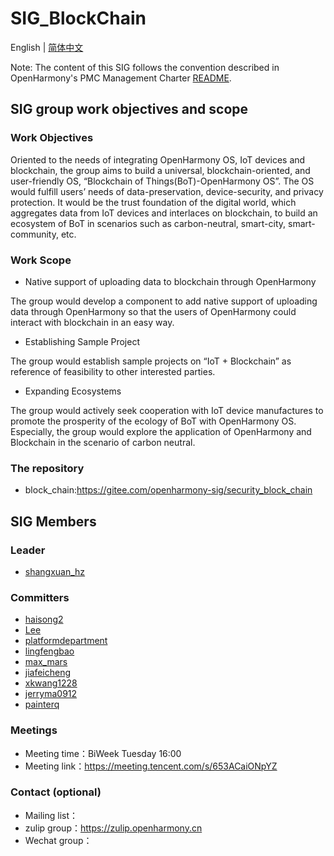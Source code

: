 # SIG_BlockChain
English | [简体中文](./sig_blockchain_cn.md)

Note: The content of this SIG follows the convention described in OpenHarmony's PMC Management Charter [README](https://gitee.com/openharmony/community/blob/master/zh/pmc.md).

## SIG group work objectives and scope

### Work Objectives
Oriented to the needs of integrating OpenHarmony OS, IoT devices and blockchain, the group aims to build a universal, blockchain-oriented, and user-friendly OS, “Blockchain of Things(BoT)-OpenHarmony OS”. The OS would fulfill users’ needs of data-preservation, device-security, and privacy protection. It would be the trust foundation of the digital world, which aggregates data from IoT devices and interlaces on blockchain, to build an ecosystem of BoT in scenarios such as carbon-neutral, smart-city, smart-community, etc. 

### Work Scope
- Native support of uploading data to blockchain through OpenHarmony

The group would develop a component to add native support of uploading data through OpenHarmony so that the users of OpenHarmony could interact with blockchain in an easy way.

- Establishing Sample Project

The group would establish sample projects on “IoT + Blockchain” as reference of feasibility to other interested parties. 

- Expanding Ecosystems

The group would actively seek cooperation with IoT device manufactures to promote the prosperity of the ecology of BoT with OpenHarmony OS. Especially, the group would explore the application of OpenHarmony and Blockchain in the scenario of carbon neutral.

### The repository 
- block_chain:https://gitee.com/openharmony-sig/security_block_chain

## SIG Members

### Leader
- [shangxuan_hz](https://gitee.com/shangxuan_hz)

### Committers
- [haisong2](https://gitee.com/haisong2)
- [Lee](https://gitee.com/www.lee.com)
- [platformdepartment](https://gitee.com/platformdepartment)
- [lingfengbao](https://gitee.com/lingfengbao)
- [max_mars](https://gitee.com/max_mars)
- [jiafeicheng](https://gitee.com/15335180944)
- [xkwang1228](https://gitee.com/xkwang1228)
- [jerryma0912](https://gitee.com/jerryma0912)
- [painterq](https://gitee.com/painterq)


### Meetings
 - Meeting time：BiWeek Tuesday 16:00
 - Meeting link：https://meeting.tencent.com/s/653ACaiONpYZ

### Contact (optional)

- Mailing list：
- zulip group：https://zulip.openharmony.cn
- Wechat group：
